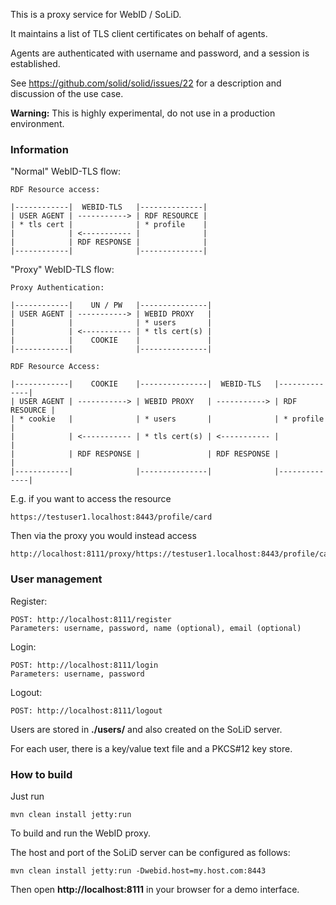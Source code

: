 This is a proxy service for WebID / SoLiD.

It maintains a list of TLS client certificates on behalf of agents.

Agents are authenticated with username and password, and a session is established.

See https://github.com/solid/solid/issues/22 for a description and discussion of the use case.  

**Warning:** This is highly experimental, do not use in a production environment.

### Information

"Normal" WebID-TLS flow:

	RDF Resource access:
	
	|------------|  WEBID-TLS   |--------------|
	| USER AGENT | -----------> | RDF RESOURCE |
	| * tls cert |              | * profile    |
	|            | <----------- |              |
	|            | RDF RESPONSE |              |
	|------------|              |--------------|

"Proxy" WebID-TLS flow:

	Proxy Authentication:
	
	|------------|    UN / PW   |---------------|
	| USER AGENT | -----------> | WEBID PROXY   |
	|            |              | * users       |
	|            | <----------- | * tls cert(s) |
	|            |    COOKIE    |               |
	|------------|              |---------------|
	
	RDF Resource Access:
	
	|------------|    COOKIE    |---------------|  WEBID-TLS   |--------------|
	| USER AGENT | -----------> | WEBID PROXY   | -----------> | RDF RESOURCE |
	| * cookie   |              | * users       |              | * profile    |
	|            | <----------- | * tls cert(s) | <----------- |              |
	|            | RDF RESPONSE |               | RDF RESPONSE |              |
	|------------|              |---------------|              |--------------|

E.g. if you want to access the resource

	https://testuser1.localhost:8443/profile/card

Then via the proxy you would instead access

	http://localhost:8111/proxy/https://testuser1.localhost:8443/profile/card

### User management

Register:

	POST: http://localhost:8111/register
	Parameters: username, password, name (optional), email (optional)

Login:

	POST: http://localhost:8111/login
	Parameters: username, password

Logout:

	POST: http://localhost:8111/logout 

Users are stored in **./users/** and also created on the SoLiD server.

For each user, there is a key/value text file and a PKCS#12 key store.

### How to build

Just run

    mvn clean install jetty:run

To build and run the WebID proxy.

The host and port of the SoLiD server can be configured as follows:

    mvn clean install jetty:run -Dwebid.host=my.host.com:8443

Then open **http://localhost:8111** in your browser for a demo interface.
